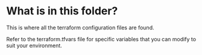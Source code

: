 # What is in this folder?

This is where all the terraform configuration files are found.

Refer to the terraform.tfvars file for specific variables that you can
modify to suit your environment.
